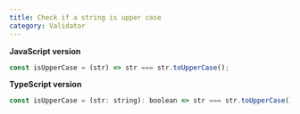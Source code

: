```yaml
---
title: Check if a string is upper case
category: Validator
---
```


**JavaScript version**

```js
const isUpperCase = (str) => str === str.toUpperCase();
```

**TypeScript version**

```js
const isUpperCase = (str: string): boolean => str === str.toUpperCase();
```
